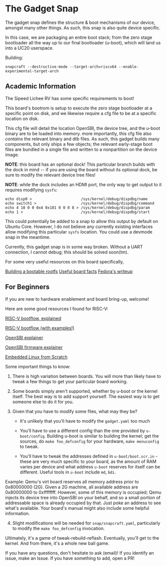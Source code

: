 # The Gadget Snap

The gadget snap defines the structure & boot mechanisms of our device, amongst
many other things. As such, this snap is also quite device specific.

In this case, we are packaging an entire boot stack; from the zero stage
bootloader all the way up to our final bootloader (u-boot), which will land us
into a UC20 userspace.

Building:

`snapcraft --destructive-mode --target-arch=riscv64 --enable-experimental-target-arch`


## Academic Information

The Sipeed Lichee RV has some specific requirements to boot!

This board's bootrom is setup to execute the zero stage bootloader at a specific
point on disk, and we likewise require a cfg file to be at a specific location
on disk.

This cfg file will detail the location OpenSBI, the device tree, and the u-boot
binary are to be loaded into memory. more importantly, this cfg file also
*contains* the relevant binary and dtb files. As such, this gadget builds many
components, but only ships a few objects; the relevant early-stage boot files
are bundled in a single file and written to a nonpartition on the device image.

**NOTE**: this board has an optional dock! This particular branch builds with
the dock in mind -- if you are using the board without its optional dock, be
sure to modify the relevant device tree files!

**NOTE**: while the dock includes an HDMI port, the only way to get output to it
requires modifying `sysfs`:

```
echo disp0 >                      /sys/kernel/debug/dispdbg/name
echo switch1 >                    /sys/kernel/debug/dispdbg/command
echo 4 10 0 0 0x4 0x101 0 0 0 8 > /sys/kernel/debug/dispdbg/param
echo 1 >                          /sys/kernel/debug/dispdbg/start
```

This could potentially be added to a snap to allow this output by default on
Ubuntu Core. However, I do not believe any currently existing interfaces allow
modifying this particular `sysfs` location. You could use a devmode snap in the
meantime.

Currently, this gadget snap is in some way broken. Without a UART connection, I
cannot debug; this should be solved soon(tm).

For some very useful resources on this board specifically,

[Building a bootable rootfs](https://andreas.welcomes-you.com/boot-sw-debian-risc-v-lichee-rv/)
[Useful board facts](https://linux-sunxi.org/Sipeed_Lichee_RV)
[Fedora's writeup](https://fedoraproject.org/wiki/Architectures/RISC-V/Allwinner)


## For Beginners

If you are new to hardware enablement and board bring-up, welcome!

Here are some good resources I found for RISC-V:

[RISC-V bootflow, explained](https://crvf2019.github.io/pdf/43.pdf)

[RISC-V bootflow (with examples!)](https://riscv.org/wp-content/uploads/2019/12/Summit_bootflow.pdf)

[OpenSBI explainer](https://github.com/riscv-software-src/opensbi)

[OpenSBI firmware explainer](https://github.com/riscv-software-src/opensbi/tree/master/docs/firmware)

[Embedded Linux from Scratch](https://youtube.com/watch?v=cIkTh3Xp3dA)

Some important things to know:

1) There is high variation between boards. You will more than likely have to
    tweak a few things to get your particular board working.

2) Some boards simply aren't supported, whether by u-boot or the kernel
    itself. The best way is to add support yourself. The easiest way is to
    get someone else to do it for you.

3) Given that you have to modify some files, what may they be? 
    * It's unlikely that you'll have to modify the `gadget.yaml` too much
    
    * You'll have to use a different config than the one provided by
      `u-boot/config`. Building u-boot is similar to building the kernel;
      get the sources, do `make foo_defconfig` for your hardware, 
      `make menuconfig` to tweak.
    
    * You'll have to tweak the addresses defined in `u-boot/boot.scr.in` -
      these are very much specific to your board, as the amount of RAM
      varies per device and what address `u-boot` reserves for itself can be
      different. Useful tools in `u-boot` include `md`, `bdi`.

Example: Qemu's virt board reserves all memory address prior to 0x80000000 (2G).
Given a 2G machine, all available address are 0x80000000 to 0xffffffff. However,
some of this memory is occupied; Qemu injects its device tree into OpenSBI on
your behalf, and so a small portion of addressable space is already occupied by
that. Just poke an address to see what's available. Your board's manual might
also include some helpful information.

4) Slight modifications will be needed for `snap/snapcraft.yaml`,
    particularly to modify the `make foo_defconfig` invocation.

Ultimately, it's a game of tweak-rebuild-reflash. Eventually, you'll get to the
kernel. And from there, it's a whole new ball game.


If you have any questions, don't hesitate to ask (email)! If you identify an
issue, make an Issue. If you have something to add, open a PR!
